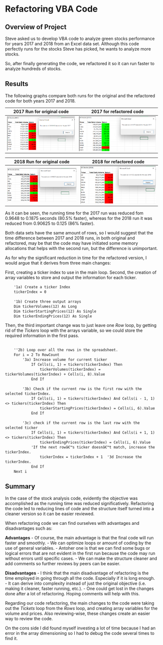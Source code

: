 # Refactoring VBA Code

## Overview of Project

Steve asked us to develop VBA code to analyze green stocks performance for years 2017 and 2018 from an Excel data set.  Although this code perfectly runs for the stocks Steve has picked, he wants to analyze more stocks.

So, after finally generating the code, we refactored it so it can run faster to analyze hundreds of stocks.

## Results

The following graphs compare both runs for the original and the refactored code for both years 2017 and 2018.

| 2017 Run for original code | 2017 for refactored code |
|-------|-------|
| ![2017 run original](/Resources/Original_2017.png)  | ![2017 run refactored](/Resources/VBA_Challenge_2017.png) |

| 2018 Run for original code | 2018 for refactored code |
|-------|-------|
| ![2018 run original](/Resources/Original_2018.png)  | ![2018 run refactored](/Resources/VBA_Challenge_2018.png) |


As it can be seen, the running time for the 2017 run was reduced fom 0.9648 to 0.1875 seconds (80.5% faster), whereas for the 2018 run it was reduced from 0.90625 to 0.125 (86% faster).

Both data sets have the same amount of rows, so I would suggest that the time difference between 2017 and 2018 runs, in both original and refactored, may be that the code may have initiated some memory allocations that helps with the second run, but the difference is unimportant.

As for why the significant reduction in time for the refactored version, I would argue that it derives from three main changes:

First, creating a ticker index to use in the main loop.  Second, the creation of array variables to store and output the information for each ticker.

```
    '1a) Create a ticker Index
    tickerIndex = 0

    '1b) Create three output arrays
    Dim tickerVolumes(12) As Long
    Dim tickerStartingPrices(12) As Single
    Dim tickerEndingPrices(12) As Single
```

Then, the third important change was to just leave one *Row* loop, by getting rid of the *Tickers* loop with the arrays variable, so we could store the required information in the first pass. 


```

    ''2b) Loop over all the rows in the spreadsheet.
    For i = 2 To RowCount
        '3a) Increase volume for current ticker
            If Cells(i, 1) = tickers(tickerIndex) Then
                tickerVolumes(tickerIndex) = tickerVolumes(tickerIndex) + Cells(i, 8).Value
            End If
        
        '3b) Check if the current row is the first row with the selected tickerIndex.
            If Cells(i, 1) = tickers(tickerIndex) And Cells(i - 1, 1) <> tickers(tickerIndex) Then
                tickerStartingPrices(tickerIndex) = Cells(i, 6).Value
            End If
        
        '3c) check if the current row is the last row with the selected ticker
            If Cells(i, 1) = tickers(tickerIndex) And Cells(i + 1, 1) <> tickers(tickerIndex) Then
                tickerEndingPrices(tickerIndex) = Cells(i, 6).Value
            'If the next rowâ€™s ticker doesnâ€™t match, increase the tickerIndex.
                tickerIndex = tickerIndex + 1  '3d Increase the tickerIndex.
            End If
    Next i
```


## Summary

In the case of the stock analysis code, evidently the objective was accomplished as the running time was reduced significatively. Refactoring the code led to reducing lines of code and the structure itself turned into a cleaner version so it can be easier reviewed.

When refactoring code we can find ourselves with advantages and disadvantages such as:

**Advantages**
    - Of course, the main advantage is that the final code will run faster and smoothly.
    - We can optimize loops or amount of coding by the use of general variables.
    - Antoher one is that we can find some bugs or logical errors that are not evident in the first run because the code may run without errors until specific cases.
    - We can make the structure cleaner and add comments so further reviews by peers can be easier.

**Disadvantages**
    - I think that the main disadvantage of refactoring is the time employed in going through all the code. Especially if it is long enough.
    - It can derive into complexity instead of just the original objective (i.e. making it cleaner, faster running, etc.).
    - One could get lost in the changes done after a lot of refactoring. Hoping comments will help with this.



Regarding our code refactoring, the main changes to the code were taking out the *Tickets* loop from the *Rows* loop, and creating array variables for the volume and prices. Also reviewing-wise, these changes create an easier way to review the code.

On the cons side I did found myself investing a lot of time because I had an error in the array dimensioning so I had to debug the code several times to find it.